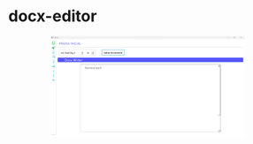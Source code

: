 # docx-editor
<p align="center">
  <img src="https://raw.githubusercontent.com/GabpsX/docx-editor/main/docx-editor/img_softw.png" width="350" title="hover text">

</p>

